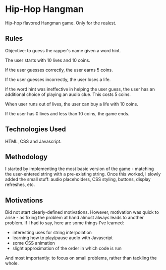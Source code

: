 # Hip-Hop Hangman

Hip-hop flavored Hangman game. Only for the realest.

## Rules

Objective: to guess the rapper's name given a word hint.

The user starts with 10 lives and 10 coins. 

If the user guesses correctly, the user earns 5 coins.

If the user guesses incorrectly, the user loses a life.

If the word hint was ineffective in helping the user guess, the user has an additional choice of playing an audio clue. This costs 5 coins.

When user runs out of lives, the user can buy a life with 10 coins.

If the user has 0 lives and less than 10 coins, the game ends.

## Technologies Used

HTML, CSS and Javascript.

## Methodology

I started by implementing the most basic version of the game - matching the user-entered string with a pre-existing string. Once this worked, I slowly added the small stuff: audio placeholders, CSS styling, buttons, display refreshes, etc.

## Motivations

Did not start clearly-defined motivations. However, motivation was quick to arise - as fixing the problem at hand almost always leads to another problem. If I had to say, here are some things I've learned:

- interesting uses for string interpolation
- learning how to play/pause audio with Javascript
- some CSS animation
- slight approximation of the order in which code is run

And most importantly: to focus on small problems, rather than tackling the whole. 


